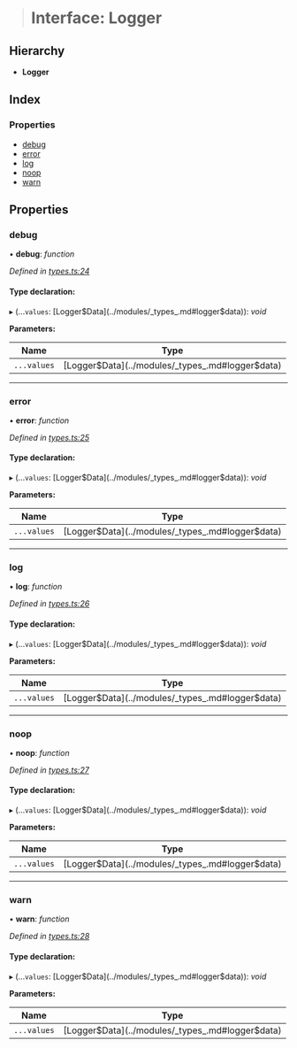 > # Interface: Logger

## Hierarchy

* **Logger**

## Index

### Properties

* [debug](_types_.logger.md#debug)
* [error](_types_.logger.md#error)
* [log](_types_.logger.md#log)
* [noop](_types_.logger.md#noop)
* [warn](_types_.logger.md#warn)

## Properties

###  debug

• **debug**: *function*

*Defined in [types.ts:24](https://github.com/polkadot-js/common/blob/22e76c1/packages/util/src/types.ts#L24)*

#### Type declaration:

▸ (...`values`: [Logger$Data](../modules/_types_.md#logger$data)): *void*

**Parameters:**

Name | Type |
------ | ------ |
`...values` | [Logger$Data](../modules/_types_.md#logger$data) |

___

###  error

• **error**: *function*

*Defined in [types.ts:25](https://github.com/polkadot-js/common/blob/22e76c1/packages/util/src/types.ts#L25)*

#### Type declaration:

▸ (...`values`: [Logger$Data](../modules/_types_.md#logger$data)): *void*

**Parameters:**

Name | Type |
------ | ------ |
`...values` | [Logger$Data](../modules/_types_.md#logger$data) |

___

###  log

• **log**: *function*

*Defined in [types.ts:26](https://github.com/polkadot-js/common/blob/22e76c1/packages/util/src/types.ts#L26)*

#### Type declaration:

▸ (...`values`: [Logger$Data](../modules/_types_.md#logger$data)): *void*

**Parameters:**

Name | Type |
------ | ------ |
`...values` | [Logger$Data](../modules/_types_.md#logger$data) |

___

###  noop

• **noop**: *function*

*Defined in [types.ts:27](https://github.com/polkadot-js/common/blob/22e76c1/packages/util/src/types.ts#L27)*

#### Type declaration:

▸ (...`values`: [Logger$Data](../modules/_types_.md#logger$data)): *void*

**Parameters:**

Name | Type |
------ | ------ |
`...values` | [Logger$Data](../modules/_types_.md#logger$data) |

___

###  warn

• **warn**: *function*

*Defined in [types.ts:28](https://github.com/polkadot-js/common/blob/22e76c1/packages/util/src/types.ts#L28)*

#### Type declaration:

▸ (...`values`: [Logger$Data](../modules/_types_.md#logger$data)): *void*

**Parameters:**

Name | Type |
------ | ------ |
`...values` | [Logger$Data](../modules/_types_.md#logger$data) |